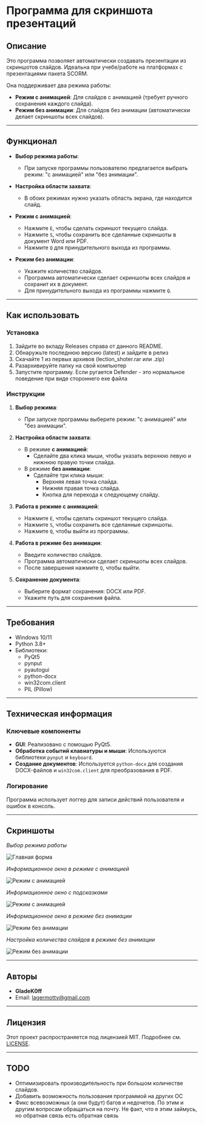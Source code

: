 # Программа для скриншота презентаций

## Описание
Это программа позволяет автоматически создавать презентации из скриншотов слайдов. Идеальна при учебе/работе на платформах с презентациями пакета SCORM. 

Она поддерживает два режима работы:
- **Режим с анимацией**: Для слайдов с анимацией (требует ручного сохранения каждого слайда).
- **Режим без анимации**: Для слайдов без анимации (автоматически делает скриншоты всех слайдов).

---

## Функционал
- **Выбор режима работы**:
  - При запуске программы пользователю предлагается выбрать режим: "с анимацией" или "без анимации".
  
- **Настройка области захвата**:
  - В обоих режимах нужно указать область экрана, где находится слайд.

- **Режим с анимацией**:
  - Нажмите `E`, чтобы сделать скриншот текущего слайда.
  - Нажмите `S`, чтобы сохранить все сделанные скриншоты в документ Word или PDF.
  - Нажмите `Q` для принудительного выхода из программы.

- **Режим без анимации**:
  - Укажите количество слайдов.
  - Программа автоматически сделает скриншоты всех слайдов и сохранит их в документ.
  - Для принудительного выхода из программы нажмите `Q`.

---

## Как использовать

### **Установка**
1. Зайдите во вкладу Releases справа от данного README.
2. Обнаружьте последнюю версию (latest) и зайдите в релиз
3. Скачайте 1 из первых архивов (lection_shoter.rar или .zip)
4. Разархивируйте папку на свой компьютер
5. Запустите программу. Если ругается Defender - это нормальное поведение при виде стороннего exe файла

### **Инструкции**
1. **Выбор режима**:
   - При запуске программы выберите режим: "с анимацией" или "без анимации".

2. **Настройка области захвата**:
   - В режиме **с анимацией**:
     - Сделайте два клика мыши, чтобы указать верхнюю левую и нижнюю правую точки слайда.
   - В режиме **без анимации**:
     - Сделайте три клика мыши:
       - Верхняя левая точка слайда.
       - Нижняя правая точка слайда.
       - Кнопка для перехода к следующему слайду.

3. **Работа в режиме с анимацией**:
   - Нажмите `E`, чтобы сделать скриншот текущего слайда.
   - Нажмите `S`, чтобы сохранить все сделанные скриншоты.
   - Нажмите `Q`, чтобы выйти из программы.

4. **Работа в режиме без анимации**:
   - Введите количество слайдов.
   - Программа автоматически сделает скриншоты всех слайдов.
   - После завершения нажмите `Q`, чтобы выйти.

5. **Сохранение документа**:
   - Выберите формат сохранения: DOCX или PDF.
   - Укажите путь для сохранения файла.

---

## Требования
- Windows 10/11
- Python 3.8+
- Библиотеки:
  - PyQt5
  - pynput
  - pyautogui
  - python-docx
  - win32com.client
  - PIL (Pillow)

---

## Техническая информация

### **Ключевые компоненты**
- **GUI**: Реализовано с помощью PyQt5.
- **Обработка событий клавиатуры и мыши**: Используются библиотеки `pynput` и `keyboard`.
- **Создание документов**: Используется `python-docx` для создания DOCX-файлов и `win32com.client` для преобразования в PDF.

### **Логирование**
Программа использует логгер для записи действий пользователя и ошибок в консоль.

---

## Скриншоты

*Выбор режима работы*

![Главная форма](screenshots/question_screen.png)


*Информационное окно в режиме с анимацией*

![Режим с анимацией](screenshots/animation_dialog.png)

*Информационное окно с подсказками*

![Режим с анимацией](screenshots/animation_capture.png)

*Информационное окно в режиме без анимации*

![Режим без анимации](screenshots/no_animation_dialog.png)

*Настройка количества слайдов в режиме без анимации*

![Режим без анимации](screenshots/slide_count.png)

---

## Авторы
- **GladeK0ff**
- Email: lagermottv@gmail.com

---

## Лицензия
Этот проект распространяется под лицензией MIT. Подробнее см. [LICENSE](LICENSE).

---

## TODO
- Оптимизировать производительность при большом количестве слайдов.
- Добавить возможность пользования программой на других ОС
- Фикс всевозможных (а они будут) багов и недочетов. По этим и другим вопросам обращаться на почту. Не факт, что я этим займусь, но обратная связь есть обратная связь